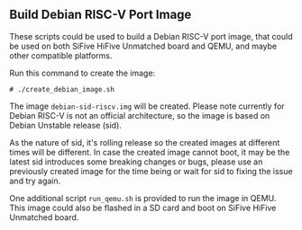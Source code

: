 ## Build Debian RISC-V Port Image

These scripts could be used to build a Debian RISC-V port image, that could be used on both SiFive HiFive Unmatched board and QEMU, and maybe other compatible platforms.

Run this command to create the image:

```
# ./create_debian_image.sh
```

The image `debian-sid-riscv.img` will be created. Please note currently for Debian RISC-V is not an official architecture, so the image is based on Debian Unstable release (sid).

As the nature of sid, it's rolling release so the created images at different times will be different. In case the created image cannot boot, it may be the latest sid introduces some breaking changes or bugs, please use an previously created image for the time being or wait for sid to fixing the issue and try again.

One additional script `run_qemu.sh` is provided to run the image in QEMU. This image could also be flashed in a SD card and boot on SiFive HiFive Unmatched board.
